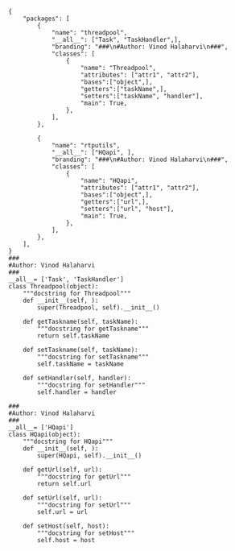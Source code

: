 	{
		"packages": [
			{
				"name": "threadpool", 
				"__all__": ["Task", "TaskHandler",],
				"branding": "###\n#Author: Vinod Halaharvi\n###",
				"classes": [
					{
						"name": "Threadpool",
						"attributes": ["attr1", "attr2"], 
						"bases":["object",],
						"getters":["taskName",], 
						"setters":["taskName", "handler"], 
						"main": True, 
					}, 	
				], 	
			},

			{
				"name": "rtputils", 
				"__all__": ["HQapi", ],
				"branding": "###\n#Author: Vinod Halaharvi\n###",
				"classes": [
					{
						"name": "HQapi",
						"attributes": ["attr1", "attr2"], 
						"bases":["object",],
						"getters":["url",], 
						"setters":["url", "host"], 
						"main": True, 
					}, 	
				], 	
			},
		],
	}
	###
	#Author: Vinod Halaharvi
	###
	__all__= ['Task', 'TaskHandler']
	class Threadpool(object):
		"""docstring for Threadpool"""
		def __init__(self, ):
			super(Threadpool, self).__init__()

		def getTaskname(self, taskName):
			"""docstring for getTaskname"""
			return self.taskName

		def setTaskname(self, taskName):
			"""docstring for setTaskname"""
			self.taskName = taskName

		def setHandler(self, handler):
			"""docstring for setHandler"""
			self.handler = handler

	###
	#Author: Vinod Halaharvi
	###
	__all__= ['HQapi']
	class HQapi(object):
		"""docstring for HQapi"""
		def __init__(self, ):
			super(HQapi, self).__init__()

		def getUrl(self, url):
			"""docstring for getUrl"""
			return self.url

		def setUrl(self, url):
			"""docstring for setUrl"""
			self.url = url

		def setHost(self, host):
			"""docstring for setHost"""
			self.host = host

